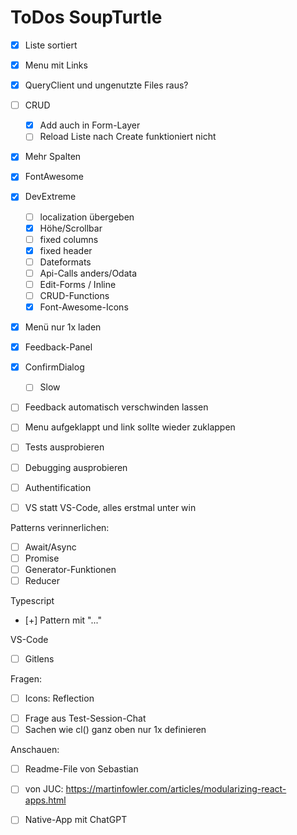 # ToDos SoupTurtle

- [x] Liste sortiert
- [x] Menu mit Links
- [x] QueryClient und ungenutzte Files raus?
- [ ] CRUD
  - [x] Add auch in Form-Layer
  - [ ] Reload Liste nach Create funktioniert nicht
- [x] Mehr Spalten
- [x] FontAwesome
- [x] DevExtreme
  - [ ] localization übergeben
  - [x] Höhe/Scrollbar
  - [ ] fixed columns
  - [x] fixed header
  - [ ] Dateformats
  - [ ] Api-Calls anders/Odata
  - [ ] Edit-Forms / Inline
  - [ ] CRUD-Functions
  - [x] Font-Awesome-Icons
- [x] Menü nur 1x laden
- [x] Feedback-Panel
- [x] ConfirmDialog
  - [ ] Slow
- [ ] Feedback automatisch verschwinden lassen
- [ ] Menu aufgeklappt und link sollte wieder zuklappen

- [ ] Tests ausprobieren
- [ ] Debugging ausprobieren
- [ ] Authentification

- [ ] VS statt VS-Code, alles erstmal unter win

Patterns verinnerlichen:

- [ ] Await/Async
- [ ] Promise
- [ ] Generator-Funktionen
- [ ] Reducer

Typescript
- [+] Pattern mit "..."

VS-Code
- [ ] Gitlens

Fragen:
+ [ ] Icons: Reflection
- [ ] Frage aus Test-Session-Chat
- [ ] Sachen wie cl() ganz oben nur 1x definieren

Anschauen:
- [ ] Readme-File von Sebastian
- [ ] von JUC: https://martinfowler.com/articles/modularizing-react-apps.html

- [ ] Native-App mit ChatGPT